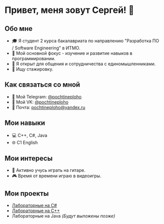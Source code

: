 # Привет, меня зовут Сергей! 👋

## Обо мне

- 🎓 Я студент 2 курса бакалавриата по направлению "Разработка ПО / Software Engineering" в ИТМО.
- 🌱 Мой основной фокус - изучение и развитие навыков в программировании.
- 🤝 Я открыт для общения и сотрудничества с единомышленниками.
- 👀 Ищу стажировку.

## Как связаться со мной

- 📱 Мой Telegram: [@pochtineploho](https://t.me/pochtineploho)
- 👾 Мой VK: [@pochtineploho](https://vk.com/pochtineploho)
- 📧 Почта: pochtineploho@yandex.ru

## Мои навыки

- 💻 C++, C#, Java
- 🌐 C1 English

## Мои интересы

- 🎸 Активно учусь играть на гитаре.
- 🎮 Время от времени играю в видеоигры.

## Мои проекты

- [Лабораторные на C#](https://github.com/pochtineploho/C-sharp-labs)
- [Лабораторные на C++](https://github.com/pochtineploho/Cpp-some-labs)
- Лабораторные на Java _(Будут выложены позже)_
